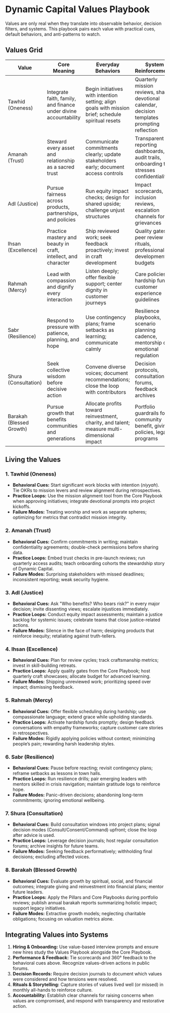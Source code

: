 # Dynamic Capital Values Playbook

Values are only real when they translate into observable behavior, decision filters, and systems. This playbook pairs each value with practical cues, default behaviors, and anti-patterns to watch.

## Values Grid

| Value | Core Meaning | Everyday Behaviors | System Reinforcements | Anti-Patterns |
| --- | --- | --- | --- | --- |
| Tawhid (Oneness) | Integrate faith, family, and finance under divine accountability | Begin initiatives with intention setting; align goals with mission brief; schedule spiritual resets | Quarterly mission reviews, shared devotional calendar, decision templates prompting reflection | Compartmentalizing faith away from work; rushing major decisions without reflection |
| Amanah (Trust) | Steward every asset and relationship as a sacred trust | Communicate commitments clearly; update stakeholders early; document access controls | Transparent reporting dashboards, audit trails, onboarding that stresses confidentiality | Hoarding information, opaque deals, or missed commitments without remediation |
| Adl (Justice) | Pursue fairness across products, partnerships, and policies | Run equity impact checks; design for shared upside; challenge unjust structures | Impact scorecards, inclusion reviews, escalation channels for grievances | Accepting exploitative terms, ignoring power imbalances, or delaying accountability |
| Ihsan (Excellence) | Practice mastery and beauty in craft, intellect, and character | Ship reviewed work; seek feedback proactively; invest in craft development | Quality gates, peer review rituals, professional development budgets | Rushing unreviewed work, celebrating speed over quality, neglecting learning |
| Rahmah (Mercy) | Lead with compassion and dignify every interaction | Listen deeply; offer flexible support; center dignity in customer journeys | Care policies, hardship funds, customer experience guidelines | Dismissing lived experiences, rigid policies that harm people in crisis |
| Sabr (Resilience) | Respond to pressure with patience, planning, and hope | Use contingency plans; frame setbacks as learning; communicate calmly | Resilience playbooks, scenario planning cadence, mentorship on emotional regulation | Reactivity, panic decisions, abandoning missions under stress |
| Shura (Consultation) | Seek collective wisdom before decisive action | Convene diverse voices; document recommendations; close the loop with contributors | Decision protocols, consultation forums, feedback archives | Token consultation, decisions made in isolation, contributors left uninformed |
| Barakah (Blessed Growth) | Pursue growth that benefits communities and generations | Allocate profits toward reinvestment, charity, and talent; measure multi-dimensional impact | Portfolio guardrails for community benefit, giving policies, legacy programs | Growth at all costs, neglecting spiritual or social outcomes, extractive scaling |

## Living the Values

### 1. Tawhid (Oneness)
- **Behavioral Cues:** Start significant work blocks with intention (_niyyah_). Tie OKRs to mission levers and review alignment during retrospectives.
- **Practice Loops:** Use the mission alignment tool from the Core Playbook when approving initiatives; integrate devotional prompts into project kickoffs.
- **Failure Modes:** Treating worship and work as separate spheres; optimizing for metrics that contradict mission integrity.

### 2. Amanah (Trust)
- **Behavioral Cues:** Confirm commitments in writing; maintain confidentiality agreements; double-check permissions before sharing data.
- **Practice Loops:** Embed trust checks in pre-launch reviews; run quarterly access audits; teach onboarding cohorts the stewardship story of Dynamic Capital.
- **Failure Modes:** Surprising stakeholders with missed deadlines; inconsistent reporting; weak security hygiene.

### 3. Adl (Justice)
- **Behavioral Cues:** Ask "Who benefits? Who bears risk?" in every major decision; invite dissenting views; escalate injustices immediately.
- **Practice Loops:** Conduct equity impact assessments; maintain a justice backlog for systemic issues; celebrate teams that close justice-related actions.
- **Failure Modes:** Silence in the face of harm; designing products that reinforce inequity; retaliating against truth-tellers.

### 4. Ihsan (Excellence)
- **Behavioral Cues:** Plan for review cycles; track craftsmanship metrics; invest in skill-building retreats.
- **Practice Loops:** Apply quality gates from the Core Playbook; host quarterly craft showcases; allocate budget for advanced learning.
- **Failure Modes:** Shipping unreviewed work; prioritizing speed over impact; dismissing feedback.

### 5. Rahmah (Mercy)
- **Behavioral Cues:** Offer flexible scheduling during hardship; use compassionate language; extend grace while upholding standards.
- **Practice Loops:** Activate hardship funds promptly; design feedback conversations with empathy frameworks; capture customer care stories in retrospectives.
- **Failure Modes:** Rigidly applying policies without context; minimizing people’s pain; rewarding harsh leadership styles.

### 6. Sabr (Resilience)
- **Behavioral Cues:** Pause before reacting; revisit contingency plans; reframe setbacks as lessons in town halls.
- **Practice Loops:** Run resilience drills; pair emerging leaders with mentors skilled in crisis navigation; maintain gratitude logs to reinforce hope.
- **Failure Modes:** Panic-driven decisions; abandoning long-term commitments; ignoring emotional wellbeing.

### 7. Shura (Consultation)
- **Behavioral Cues:** Build consultation windows into project plans; signal decision modes (Consult/Consent/Command) upfront; close the loop after advice is used.
- **Practice Loops:** Leverage decision journals; host regular consultation forums; archive insights for future teams.
- **Failure Modes:** Seeking feedback performatively; withholding final decisions; excluding affected voices.

### 8. Barakah (Blessed Growth)
- **Behavioral Cues:** Evaluate growth by spiritual, social, and financial outcomes; integrate giving and reinvestment into financial plans; mentor future leaders.
- **Practice Loops:** Apply the Pillars and Core Playbooks during portfolio reviews; publish annual barakah reports summarizing holistic impact; support legacy initiatives.
- **Failure Modes:** Extractive growth models; neglecting charitable obligations; focusing on valuation metrics alone.

## Integrating Values into Systems

1. **Hiring & Onboarding:** Use value-based interview prompts and ensure new hires study the Values Playbook alongside the Core Playbook.
2. **Performance & Feedback:** Tie scorecards and 360° feedback to the behavioral cues above. Recognize values-driven actions in public forums.
3. **Decision Records:** Require decision journals to document which values were considered and how tensions were resolved.
4. **Rituals & Storytelling:** Capture stories of values lived well (or missed) in monthly all-hands to reinforce culture.
5. **Accountability:** Establish clear channels for raising concerns when values are compromised, and respond with transparency and restorative action.
